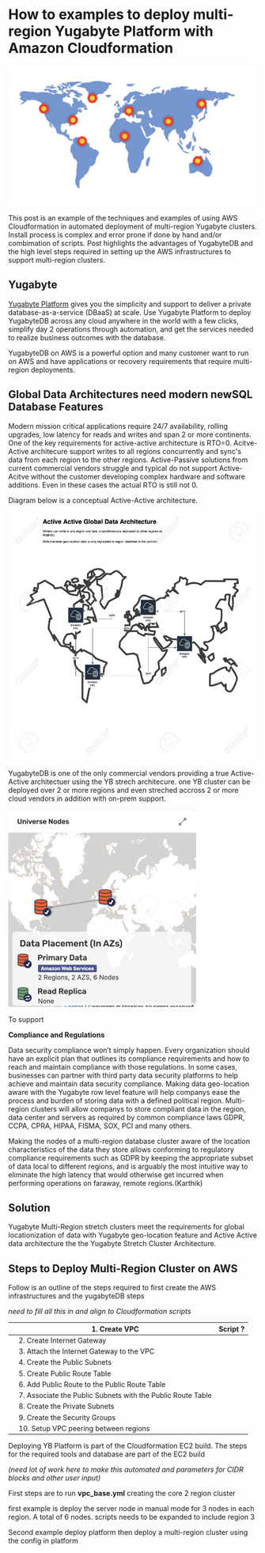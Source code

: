 # How to examples to deploy multi-region Yugabyte Platform with Amazon Cloudformation

![mapWithPins](./resources/mapWithPins.png)

This post is an example of the techniques and examples of using AWS Cloudformation in automated deployment of multi-region Yugabyte clusters. Install process is complex and error prone if done by hand and/or combimation of scripts. Post highlights the advantages of YugabyteDB and the high level steps required in setting up the AWS infrastructures to support multi-region clusters. 

## Yugabyte

[Yugabyte Platform](https://yugabyteweb.wpengine.com/yugabytedb/) gives you the simplicity and support to deliver a private database-as-a-service (DBaaS) at scale. Use Yugabyte Platform to deploy YugabyteDB across any cloud anywhere in the world with a few clicks, simplify day 2 operations through automation, and get the services needed to realize business outcomes with the database. 

YugabyteDB on AWS is a powerful option and many customer want to run on AWS and have applications or recovery requirements that require multi-region deployments.

## Global Data Architectures need modern newSQL Database Features

Modern mission critical applications require 24/7 availability, rolling upgrades, low latency for reads and writes and span 2 or more continents. One of the key requirements for active-active architecture is RTO=0.  Acitve-Active architecure support writes to all regions concurrently and sync's data from each region to the other regions. Active-Passive solutions from current commercial vendors struggle and typical do not support Active-Acitve without the customer developing complex hardware and software additions. Even in these cases the actual RTO is still not 0. 

Diagram below is a conceptual Active-Active architecture. 

![ActiveActiveDiagram.drawio](./resources/ActiveActiveDiagram.drawio.png)

YugabyteDB is one of the only commercial vendors providing a true Active-Active architectuer using the YB strech architecure. one YB cluster can be deployed over 2 or more regions and even streched accross 2 or more cloud vendors in addition with on-prem support. 

<img src="./resources/muitl-region-webPlatform.png" alt="muitl-region-webPlatform width=&quot;200&quot;" style="zoom:50%;" />



To support 



**Compliance and Regulations**

Data security compliance won’t simply happen.  Every organization should have an explicit plan that outlines its compliance requirements and how to reach and maintain compliance with those regulations. In some cases, businesses can partner with third party data security platforms to help achieve and maintain data security compliance. Making data geo-location aware with the Yugabyte row level feature will help companys ease the process and burden of storing data with a defined political region. Multi-region clusters will allow companys to store compliant data in the region, data center and servers as required by common compliance laws GDPR, CCPA, CPRA, HIPAA, FISMA, SOX, PCI and many others. 

Making the nodes of a multi-region database cluster aware of the location characteristics of the data they store allows conforming to regulatory compliance requirements such as GDPR by keeping the appropriate subset of data local to different regions, and is arguably the most intuitive way to eliminate the high latency that would otherwise get incurred when performing operations on faraway, remote regions.(Karthik)

## Solution 

Yugabyte Multi-Region stretch clusters meet the requirements for global locationization of data with Yugabyte geo-location feature and Active Active data architecture the the Yugabyte Stretch Cluster Architecture.



## Steps to Deploy Multi-Region Cluster on AWS 

Follow is an outline of the steps required to first create the AWS infrastructures and the yugabyteDB steps

*need to fill all this in and align to Cloudformation scripts*

|      | 1. Create VPC                                               | Script ? |
| ---- | ----------------------------------------------------------- | -------- |
|      | 2. Create Internet Gateway                                  |          |
|      | 3. Attach the Internet Gateway to the VPC                   |          |
|      | 4. Create the Public Subnets                                |          |
|      | 5. Create Public Route Table                                |          |
|      | 6. Add Public Route to the Public Route Table               |          |
|      | 7. Associate the Public Subnets with the Public Route Table |          |
|      | 8. Create the Private Subnets                               |          |
|      | 9. Create the Security Groups                               |          |
|      | 10. Setup VPC peering between regions                       |          |

Deploying YB Platform is part of the Cloudformation EC2 build. The steps for the required tools and database are part of the EC2 build

*(need lot of work here to make this automated and parameters for CIDR blocks and other user input)*

First steps are to run **vpc_base.yml** creating the core 2 region cluster

first example is deploy the server node in manual mode for 3 nodes in each region. A total of 6 nodes. scripts needs to be expanded to include region 3

Second example deploy platform then deploy a multi-region cluster using the config in platform
